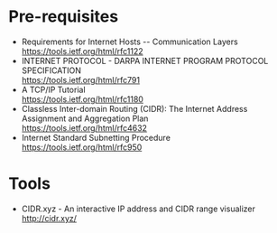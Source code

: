 # Pre-requisites
* Requirements for Internet Hosts -- Communication Layers  
https://tools.ietf.org/html/rfc1122
* INTERNET PROTOCOL - DARPA INTERNET PROGRAM PROTOCOL SPECIFICATION  
https://tools.ietf.org/html/rfc791
* A TCP/IP Tutorial  
https://tools.ietf.org/html/rfc1180
* Classless Inter-domain Routing (CIDR): The Internet Address Assignment and Aggregation Plan  
https://tools.ietf.org/html/rfc4632
* Internet Standard Subnetting Procedure  
https://tools.ietf.org/html/rfc950

# Tools
* CIDR.xyz - An interactive IP address and CIDR range visualizer  
http://cidr.xyz/
